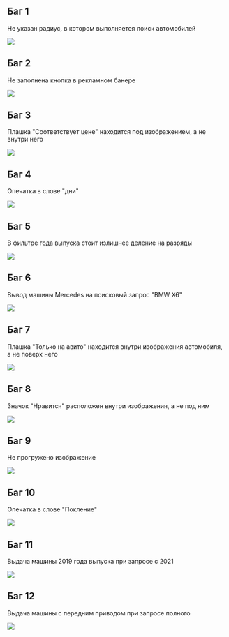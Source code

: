 ## Баг 1
Не указан радиус, в котором выполняется поиск автомобилей

![](https://github.com/RibaPony/QA_Avito/blob/main/images/bug1.png)
## Баг 2
Не заполнена кнопка в рекламном банере

![](https://github.com/RibaPony/QA_Avito/blob/main/images/bug2.png)
## Баг 3
Плашка "Соответствует цене" находится под изображением, а не внутри него

![](https://github.com/RibaPony/QA_Avito/blob/main/images/bug3.png)
## Баг 4
Опечатка в слове "дни"

![](https://github.com/RibaPony/QA_Avito/blob/main/images/bug4.png)
## Баг 5
В фильтре года выпуска стоит излишнее деление на разряды

![](https://github.com/RibaPony/QA_Avito/blob/main/images/bug5.png)
## Баг 6
Вывод машины Mercedes на поисковый запрос "BMW X6"

![](https://github.com/RibaPony/QA_Avito/blob/main/images/bug6.png)
## Баг 7
Плашка "Только на авито" находится внутри изображения автомобиля, а не поверх него

![](https://github.com/RibaPony/QA_Avito/blob/main/images/bug7.png)
## Баг 8
Значок "Нравится" расположен внутри изображения, а не под ним

![](https://github.com/RibaPony/QA_Avito/blob/main/images/bug8.png)
## Баг 9
Не прогружено изображение

![](https://github.com/RibaPony/QA_Avito/blob/main/images/bug9.png)
## Баг 10
Опечатка в слове "Покление"

![](https://github.com/RibaPony/QA_Avito/blob/main/images/bug10.png)
## Баг 11
Выдача машины 2019 года выпуска при запросе с 2021

![](https://github.com/RibaPony/QA_Avito/blob/main/images/bug11.png)

## Баг 12
Выдача машины c передним приводом при запросе полного

![](https://github.com/RibaPony/QA_Avito/blob/main/images/bug12.png)

